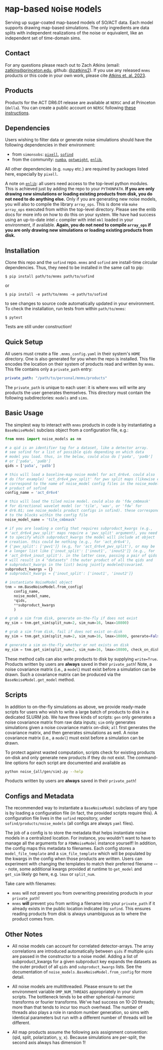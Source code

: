 # `M`ap-based `N`oise `M`odel`S`
Serving up sugar-coated map-based models of SO/ACT data. Each model supports drawing map-based simulations. The only ingredients are data splits with independent realizations of the noise or equivalent, like an independent set of time-domain sims. 

## Contact
For any questions please reach out to Zach Atkins (email: [zatkins@princeton.edu](mailto:zatkins@princeton.edu), github: [@zatkins2](https://github.com/zatkins2)). If you use any released `mnms` products or this code in your own work, please cite [Atkins et. al. 2023](https://arxiv.org/abs/2303.04180).

## Products
Products for the ACT DR6.01 release are available at `NERSC` and at Princeton (`della`). You can create a public account on `NERSC` following [these instructions](https://crd.lbl.gov/divisions/scidata/c3/c3-research/cosmic-microwave-background/cmb-data-at-nersc/).

## Dependencies
Users wishing to filter data or generate noise simulations should have the following dependencies in their environment:
* from `simonsobs`: [`pixell`](https://github.com/simonsobs/pixell), [`sofind`](https://github.com/simonsobs/sofind)
* from the community: [`numba`](https://numba.pydata.org/), [`optweight`](https://github.com/AdriJD/optweight), [`enlib`](https://github.com/amaurea/enlib),

All other dependencies (e.g. `numpy` etc.) are required by packages listed here, especially by `pixell`.

A note on [`enlib`](https://github.com/amaurea/enlib): all users need access to the top-level python modules. This is achieved just by adding the repo to your `PYTHONPATH`. **If you are only drawing new simulations or loading existing products from disk, you do not need to do anything else.** Only if you are generating new noise models, you will also to compile the library `array_ops`.  This is done via `make array_ops` executed from within the top-level directory. Please see the enlib docs for more info on how to do this on your system. We have had success using an up-to-date intel `c` compiler with intel `mkl` loaded in your environment, if available. **Again, you do not need to compile `array_ops` if you are only drawing new simulations or loading existing products from disk.**

## Installation
Clone this repo and the `sofind` repo. `mnms` and `sofind` are install-time circular dependencies. Thus, they need to be installed in the same call to pip:
```shell
$ pip install path/to/mnms path/to/sofind
```
or 
```shell
$ pip install -e path/to/mnms -e path/to/sofind
```
to see changes to source code automatically updated in your environment. To check the installation, run tests from within `path/to/mnms`:

```
$ pytest
```
Tests are still under construction!

## Quick Setup
All users must create a file `.mnms_config.yaml` in their system's `HOME` directory. One is also generated for you when the repo is installed. This file encodes the location on their system of products read and written by `mnms`. This file contains only a `private_path` entry:
```yaml
private_path: "/path/to/personal/mnms/products"
```
The `private_path` is unique to each user: it is where `mnms` will write any products the user generates themselves. This directory must contain the following subdirectories: `models` and `sims`.

## Basic Usage
The simplest way to interact with `mnms` products in code is by instantiating a `BaseNoiseModel` subclass object from a configuration file, e.g.:
```python
from mnms import noise_models as nm

# a qid is an identifier tag for a dataset, like a detector array.
# see sofind for a list of possible qids depending on which data
# model you load. thus, in the below, could also do ['pa4a', 'pa4b'] 
# or ['pa6a', 'pa6b']
qids = ['pa5a', 'pa5b'] 

# this will load a baseline-map noise model for act_dr6v4. could also 
# do (for example) 'act_dr6v4_pwv_split' for pwv split maps (likewise el_split, inout_split), or `act_dr6.01` for dr6.01 products. these
# correspond to the name of noise_model config files in the noise_model
# product of sofind
config_name = 'act_dr6v4' 

# this will load the tiled noise model. could also do 'fdw_cmbmask'
# for directional wavelet model (or 'tile', 'wav', or 'fdw' for
# dr6.01; see noise_models product configs in sofind). these correspond
# to the blocks within the config file
noise_model_name = 'tile_cmbmask'

# if you are loading a config that requires subproduct_kwargs (e.g.,  
# 'act_dr6v4_pwv_split' maps require a 'pwv_split' argument), you need
# to specify which subproduct_kwargs the model will include at object
# creation. this could be nothing (e.g., for 'act_dr6v4'),
# {'pwv_split': ['pwv1']} (e.g, for 'act_dr6v4_pwv_split'), or may be
# a longer list like {'inout_split': ['inout1', 'inout2']} (e.g., for
# 'act_dr6v4_inout_split'). in the latter case, passing a pair of qids
# will result in 4 "datasets" (the outer product of all the qids and
# subproduct_kwargs in the list) being jointly modeled/covaried.
subproduct_kwargs = {}
# subproduct_kwargs = {'inout_split': ['inout1', 'inout2']}

# instantiate NoiseModel object
tnm = nm.BaseNoiseModel.from_config(
    config_name,
    noise_model_name,
    *qids,
    **subproduct_kwargs
    )

# grab a sim from disk, generate on-the-fly if does not exist
my_sim = tnm.get_sim(split_num=2, sim_num=16, lmax=10800)

# grab a sim from disk, fail if does not exist on-disk
my_sim = tnm.get_sim(split_num=2, sim_num=16, lmax=10800, generate=False)

# generate a sim on-the-fly whether or not exists on disk
my_sim = tnm.get_sim(split_num=2, sim_num=16, lmax=10800, check_on_disk=False)
```
These method calls can also write products to disk by supplying `write=True`. Products written by users are **always** saved in their `private_path`! Note, a noise covariance matrix (i.e., a `model`) must exist before a simulation can be drawn. Such a covariance matrix can be produced via the `BaseNoiseModel.get_model` method.

## Scripts
In addition to on-the-fly simulations as above, we provide ready-made scripts for users who wish to write a large batch of products to disk in a dedicated SLURM job. We have three kinds of scripts: `gen` only generates a noise covariance matrix from raw data inputs; `sim` only generates simulations given a noise covariance matrix on-disk; `all` first generates the covariance matrix, and then generates simulations as well. A noise covariance matrix (i.e., a `model`) must exist before a simulation can be drawn.

To protect against wasted computation, scripts check for existing products on-disk and only generate new products if they do not exist. The command-line options for each script are documented and available as 
```bash 
python noise_{all/gen/sim}.py --help
```
Products written by users are **always** saved in their `private_path`!

## Configs and Metadata
The recommended way to instantiate a `BaseNoiseModel` subclass of any type is by loading a configuration file (in fact, the provided scripts require this). A configuration file lives in the `sofind` repository, under `sofind/products/noise_models` (all configs are always `yaml` files).

The job of a config is to store the metadata that helps instantiate noise models in a centralized location. For instance, you wouldn't want to have to manage all the arguments for a `FDWNoiseModel` instance yourself! In addition, the config maps this metadata to filenames. Each config stores a `model_file_template` and a `sim_file_template` which will be populated by the kwargs in the config when those products are written. Users can experiment with changing the templates to match their preferred filename --- note, some additional kwargs provided at runtime to `get_model` and `get_sim` likely go here, e.g. `lmax` or `split_num`.

Take care with filenames:
* `mnms` will not prevent you from overwriting preexisting products in your `private_path`!
* `mnms` **will** prevent you from writing a filename into your `private_path` if it already exists in the public location indicated by `sofind`. This ensures reading products from disk is always unambiguous as to where the product comes from.

## Other Notes
* All noise models can account for correlated detector-arrays. The array correlations are introduced automatically between `qids` if multiple `qids` are passed in the constructor to a noise model. Adding a list of subproduct_kwargs for a given subproduct key expands the datasets as the outer product of all `qids` and `subproduct_kwargs` lists. See the documentation of `noise_models.BaseNoiseModel.from_config` for more detail.

* All noise models are multithreaded. Please ensure to set the environment variable `OMP_NUM_THREADS` appropriately in your slurm scripts. The bottleneck tends to be either spherical-harmonic transforms or fourier transforms. We've had success on 10-20 threads; more than that tends to incur too much overhead. The number of threads also plays a role in random number generation, so sims with identical parameters but run with a different number of threads will be different.

* All map products assume the following axis assignment convention: (qid, split, polarization, y, x). Because simulations are per-split, the second axis always has dimension 1!